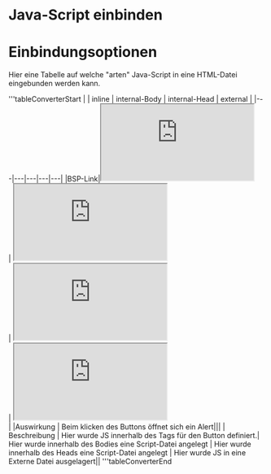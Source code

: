<h1>Java-Script einbinden</h1>

# Einbindungsoptionen

Hier eine Tabelle auf welche "arten" Java-Script in eine HTML-Datei eingebunden werden kann.

'''tableConverterStart
|   | inline  | internal-Body | internal-Head | external |
|---|---|---|---|---|
|BSP-Link|<iframe src="https://determined-varahamihira-d7b5b4.netlify.app/03_JS/3.1_Button_JSStart_inline.html"></iframe> <br>| <iframe src="https://determined-varahamihira-d7b5b4.netlify.app/03_JS/3.1_Button_JSStart_internalBody"></iframe> <br> | <iframe src="https://determined-varahamihira-d7b5b4.netlify.app/03_JS/3.1_Button_JSStart_internalHead"></iframe> <br> | <iframe src="https://determined-varahamihira-d7b5b4.netlify.app/03_JS/3.1_Button_JSStart_external"></iframe> <br> |
|Auswirkung | Beim klicken des Buttons öffnet sich ein Alert||| 
| Beschreibung | Hier wurde JS innerhalb des Tags für den Button definiert.| Hier wurde innerhalb des Bodies eine Script-Datei angelegt | Hier wurde innerhalb des Heads eine Script-Datei angelegt | Hier wurde JS in eine Externe Datei ausgelagert|| 
'''tableConverterEnd

